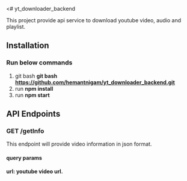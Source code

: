 <# yt_downloader_backend

This project provide api service to download youtube video, audio and playlist.

## Installation
 
### Run below commands
1. git bash <strong>git bash https://github.com/hemantnigam/yt_downloader_backend.git</strong>
2. run <strong>npm install</strong>
3. run <strong>npm start</strong>

## API Endpoints

### GET /getInfo
This endpoint will provide video information in json format.
#### query params 
<strong>url:</string> youtube video url.
